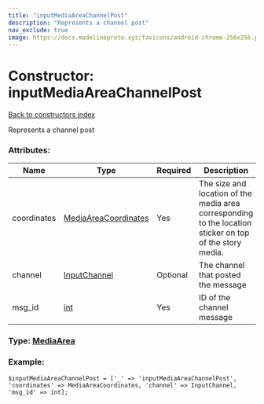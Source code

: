 ```yaml
---
title: "inputMediaAreaChannelPost"
description: "Represents a channel post"
nav_exclude: true
image: https://docs.madelineproto.xyz/favicons/android-chrome-256x256.png
---
```

# Constructor: inputMediaAreaChannelPost  
[Back to constructors index](/API_docs/constructors/index.html)



Represents a channel post

### Attributes:

| Name     |    Type       | Required | Description |
|----------|---------------|----------|-------------|
|coordinates|[MediaAreaCoordinates](/API_docs/types/MediaAreaCoordinates.html) | Yes|The size and location of the media area corresponding to the location sticker on top of the story media.|
|channel|[InputChannel](/API_docs/types/InputChannel.html) | Optional|The channel that posted the message|
|msg\_id|[int](/API_docs/types/int.html) | Yes|ID of the channel message|



### Type: [MediaArea](/API_docs/types/MediaArea.html)


### Example:

```
$inputMediaAreaChannelPost = ['_' => 'inputMediaAreaChannelPost', 'coordinates' => MediaAreaCoordinates, 'channel' => InputChannel, 'msg_id' => int];
```  
